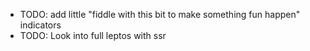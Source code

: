 - TODO: add little "fiddle with this bit to make something fun happen" indicators
- TODO: Look into full leptos with ssr
